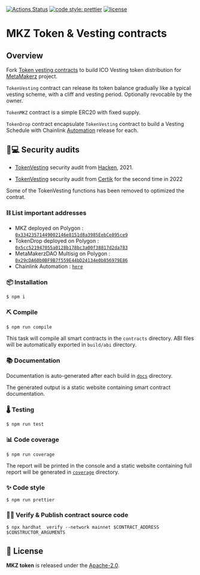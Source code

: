 [![Actions Status](https://github.com/MetaMakerzDAO/MKZ-Token/workflows/main/badge.svg)](https://github.com/MetaMakerzDAO/MKZ-Token/actions)
[![code style: prettier](https://img.shields.io/badge/code_style-prettier-ff69b4.svg)](https://github.com/prettier/prettier)
[![license](https://img.shields.io/badge/License-Apache%202.0-blue.svg)](https://opensource.org/licenses/Apache-2.0)

# MKZ Token & Vesting contracts

## Overview

Fork [Token vesting contracts](https://github.com/vachmara/sparkso-token/) to build ICO Vesting token distribution for [MetaMakerz](https://metamakerz.io) project.

`TokenVesting` contract can release its token balance gradually like a typical vesting scheme, with a cliff and vesting period.
Optionally revocable by the owner.

`TokenMKZ` contract is a simple ERC20 with fixed supply.

`TokenDrop` contract encapsulate `TokenVesting` contract to build a Vesting Schedule with Chainlink [Automation](https://automation.chain.link/) release for each.

## 🔐💻 Security audits

- [TokenVesting](https://github.com/MetaMakerzDAO/MKZ-Token/blob/main/audits/hacken_audit_report.pdf) security audit from [Hacken](https://hacken.io), 2021.

- [TokenVesting](https://github.com/MetaMakerzDAO/MKZ-Token/blob/main/audits/certik_audit_2022.pdf) security audit from [Certik](https://certik.com) for the second time in 2022

Some of the TokenVesting functions has been removed to optimized the contrat.


### ⛓️ List important addresses

- MKZ deployed on Polygon : [`0x33423571449002146e8151d8a3985EebCe895ce9`](https://polygonscan.com/address/0x33423571449002146e8151d8a3985EebCe895ce9)
- TokenDrop deployed on Polygon : [`0x5cc521947055a0128b178bc3a00f38817d2da783`](https://polygonscan.com/address/0x5cc521947055a0128b178bc3a00f38817d2da783)
- MetaMakerzDAO Multisig on Polygon : [`0x29cDA60b0BF9B7f559E44bD24134e0b856979E86`](https://polygonscan.com/address/0x29cDA60b0BF9B7f559E44bD24134e0b856979E86)
- Chainlink Automation : [`here`](https://automation.chain.link/polygon/54242169792762862327810549474831316325674092258883632174677422489014284251976)

### 📦 Installation

```console
$ npm i
```

### ⛏️ Compile

```console
$ npm run compile
```

This task will compile all smart contracts in the `contracts` directory.
ABI files will be automatically exported in `build/abi` directory.

### 📚 Documentation

Documentation is auto-generated after each build in [`docs`](https://MetaMakerzDAO.github.io/MKZ-Token/docs) directory.

The generated output is a static website containing smart contract documentation.

### 🌡️ Testing

```console
$ npm run test
```

### 📊 Code coverage

```console
$ npm run coverage
```

The report will be printed in the console and a static website containing full report will be generated in [`coverage`](https://MetaMakerzDAO.github.io/MKZ-Token/coverage) directory.

### ✨ Code style

```console
$ npm run prettier
```

### 🐱‍💻 Verify & Publish contract source code

```console
$ npx hardhat  verify --network mainnet $CONTRACT_ADDRESS $CONSTRUCTOR_ARGUMENTS
```

## 📄 License

**MKZ token** is released under the [Apache-2.0](LICENSE).
